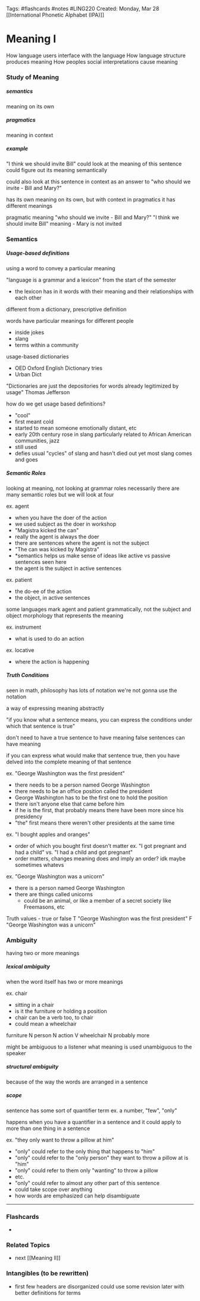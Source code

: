 Tags: #flashcards #notes #LING220
Created: Monday, Mar 28
[[International Phonetic Alphabet (IPA)]]

# Meaning I
How language users interface with the language
How language structure produces meaning
How peoples social interpretations cause meaning

### Study of Meaning
##### semantics
meaning on its own

##### pragmatics
meaning in context

##### example
"I think we should invite Bill"
could look at the meaning of this sentence
could figure out its meaning semantically

could also look at this sentence in context
as an answer to "who should we invite - Bill and Mary?"

has its own meaning on its own, but with context in pragmatics it has different meanings

pragmatic meaning
"who should we invite - Bill and Mary?"
"I think we should invite Bill"
meaning - Mary is not invited



### Semantics
##### Usage-based definitions
using a word to convey a particular meaning

"language is a grammar and a lexicon" from the start of the semester
- the lexicon has in it words with their meaning and their relationships with each other

different from a dictionary, prescriptive definition

words have particular meanings for different people
- inside jokes
- slang
- terms within a community

usage-based dictionaries
- OED Oxford English Dictionary tries
- Urban Dict

"Dictionaries are just the depositories for words already legitimized by usage" Thomas Jefferson

how do we get usage based definitions?
- "cool"
- first meant cold
- started to mean someone emotionally distant, etc
- early 20th century rose in slang particularly related to African American communities, jazz
- still used
- defies usual "cycles" of slang and hasn't died out yet
most slang comes and goes


##### Semantic Roles
looking at meaning, not looking at grammar roles necessarily
there are many semantic roles but we will look at four

ex. agent
- when you have the doer of the action
- we used subject as the doer in workshop
- "Magistra kicked the can"
- really the agent is always the doer
- there are sentences where the agent is not the subject
- "The can was kicked by Magistra"
- *semantics helps us make sense of ideas like active vs passive sentences seen here
- the agent is the subject in active sentences

ex. patient
- the do-ee of the action
- the object, in active sentences

some languages mark agent and patient grammatically, not the subject and object
morphology that represents the meaning

ex. instrument
- what is used to do an action

ex. locative
- where the action is happening


##### Truth Conditions
seen in math, philosophy
has lots of notation
we're not gonna use the notation

a way of expressing meaning abstractly

"if you know what a sentence means, you can express the conditions under which that sentence is true"

don't need to have a true sentence to have meaning false sentences can have meaning

if you can express what would make that sentence true, then you have delved into the complete meaning of that sentence

ex. "George Washington was the first president"
- there needs to be a person named George Washington
- there needs to be an office position called the president
- George Washington has to be the first one to hold the position
- there isn't anyone else that came before him
- if he is the first, that probably means there have been more since his presidency
- "the" first means there weren't other presidents at the same time

ex. "I bought apples and oranges"
- order of which you bought first doesn't matter
ex. "I got pregnant and had a child" vs. "I had a child and got pregnant"
- order matters, changes meaning
does and imply an order? idk maybe sometimes whatevs

ex. "George Washington was a unicorn"
- there is a person named George Washington
- there are things called unicorns
	- could be an animal, or like a member of a secret society like Freemasons, etc

Truth values - true or false
T "George Washington was the first president"
F "George Washington was a unicorn"



### Ambiguity
having two or more meanings

##### lexical ambiguity
when the word itself has two or more meanings

ex. chair
- sitting in a chair
- is it the furniture or holding a position
- chair can be a verb too, to chair
- could mean a wheelchair

furniture N
person N
action V
wheelchair N
probably more

might be ambiguous to a listener what meaning is used
unambiguous to the speaker

##### structural ambiguity
because of the way the words are arranged in a sentence


##### scope
sentence has some sort of quantifier term
ex. a number, "few", "only"

happens when you have a quantifier in a sentence and it could apply to more than one thing in a sentence

ex. "they only want to throw a pillow at him"
- "only" could refer to the only thing that happens to "him"
- "only" could refer to the "only person" they want to throw a pillow at is "him"
- "only" could refer to them only "wanting" to throw a pillow
- etc.
- "only" could refer to almost any other part of this sentence
- could take scope over anything
- how words are emphasized can help disambiguate



---
### Flashcards
- 


### Related Topics
- next [[Meaning II]]



### Intangibles (to be rewritten)
- first few headers are disorganized could use some revision later with better definitions for terms
